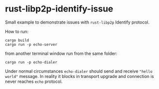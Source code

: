 # rust-libp2p-identify-issue

Small example to demonstrate issues with `rust-libp2p` Identify protocol.

How to run:

```shell
cargo build
cargo run -p echo-server
```

from another terminal window run from the same folder:

```shell
cargo run -p echo-dialer
```

Under normal circumstances `echo-dialer` should send and receive `"hello world"` message.
In reality it blocks in transport upgrade and connection is never reaches `echo` protocol.